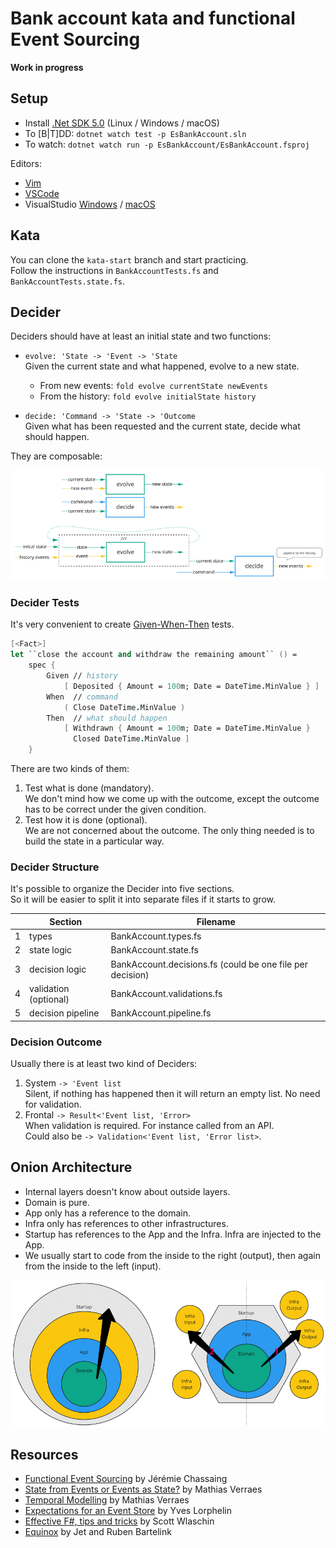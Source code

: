 # Bank account kata and functional Event Sourcing

__Work in progress__

## Setup

- Install [.Net SDK 5.0](https://dotnet.microsoft.com/download/dotnet/5.0) (Linux / Windows / macOS)
- To [B|T]DD: `dotnet watch test -p EsBankAccount.sln`
- To watch: `dotnet watch run -p EsBankAccount/EsBankAccount.fsproj`

Editors:
- [Vim](https://github.com/ionide/Ionide-vim)
- [VSCode](https://marketplace.visualstudio.com/items?itemName=Ionide.Ionide-fsharp)
- VisualStudio [Windows](https://visualstudio.microsoft.com/vs/community/) / [macOS](https://visualstudio.microsoft.com/vs/mac/)

## Kata

You can clone the `kata-start` branch and start practicing.\
Follow the instructions in `BankAccountTests.fs` and `BankAccountTests.state.fs`.

## Decider

Deciders should have at least an initial state and two functions:

- `evolve: 'State -> 'Event -> 'State`\
  Given the current state and what happened, evolve to a new state.

  - From new events: `fold evolve currentState newEvents`
  - From the history: `fold evolve initialState history`

- `decide: 'Command -> 'State -> 'Outcome`\
  Given what has been requested and the current state, decide what should happen.

They are composable:

<img src="assets/decider.png" alt="decider" />

### Decider Tests

It's very convenient to create [Given-When-Then](EsBankAccount.Tests/Domain/BankAccountTests.fs) tests.

```fsharp
[<Fact>]
let ``close the account and withdraw the remaining amount`` () =
    spec {
        Given // history
            [ Deposited { Amount = 100m; Date = DateTime.MinValue } ]
        When  // command
            ( Close DateTime.MinValue )
        Then  // what should happen
            [ Withdrawn { Amount = 100m; Date = DateTime.MinValue }
              Closed DateTime.MinValue ]
    }
```

There are two kinds of them:
1. Test what is done (mandatory).\
   We don't mind how we come up with the outcome, except the outcome has to be correct under the given condition.
2. Test how it is done (optional).\
   We are not concerned about the outcome. The only thing needed is to build the state in a particular way.

### Decider Structure

It's possible to organize the Decider into five sections.\
So it will be easier to split it into separate files if it starts to grow.

|   | Section               | Filename
|---|-----------------------|----------
| 1 | types                 | BankAccount.types.fs
| 2 | state logic           | BankAccount.state.fs
| 3 | decision logic        | BankAccount.decisions.fs (could be one file per decision)
| 4 | validation (optional) | BankAccount.validations.fs
| 5 | decision pipeline     | BankAccount.pipeline.fs

### Decision Outcome

Usually there is at least two kind of Deciders:
1. System `-> 'Event list`\
   Silent, if nothing has happened then it will return an empty list. No need for validation.
2. Frontal `-> Result<'Event list, 'Error>`\
   When validation is required. For instance called from an API.\
   Could also be `-> Validation<'Event list, 'Error list>`.

## Onion Architecture

- Internal layers doesn't know about outside layers.
- Domain is pure.
- App only has a reference to the domain.
- Infra only has references to other infrastructures.
- Startup has references to the App and the Infra. Infra are injected to the App.
- We usually start to code from the inside to the right (output), then again from the inside to the left (input).

<img src="assets/onion.png" alt="onion architecture" />

## Resources

- [Functional Event Sourcing](https://thinkbeforecoding.com/category/Event-Sourcing) by Jérémie Chassaing
- [State from Events or Events as State?](https://verraes.net/2019/08/eventsourcing-state-from-events-vs-events-as-state/) by Mathias Verraes
- [Temporal Modelling](https://verraes.net/2019/06/talk-temporal-modelling/) by Mathias Verraes
- [Expectations for an Event Store](https://github.com/ylorph/RandomThoughts/blob/master/2019.08.09_expectations_for_an_event_store.md) by Yves Lorphelin
- [Effective F#, tips and tricks](https://gist.github.com/swlaschin/31d5a0a2c4478e82e3ed60d653c0206b) by Scott Wlaschin
- [Equinox](https://github.com/jet/equinox) by Jet and Ruben Bartelink

